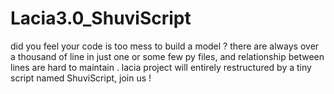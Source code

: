 # Lacia3.0_ShuviScript
did you feel your code is too mess to build a model ?
there are always over a thousand of line in just one or some few py files, and relationship between lines are hard to maintain .
lacia project will entirely restructured by a tiny script named ShuviScript, join us !
